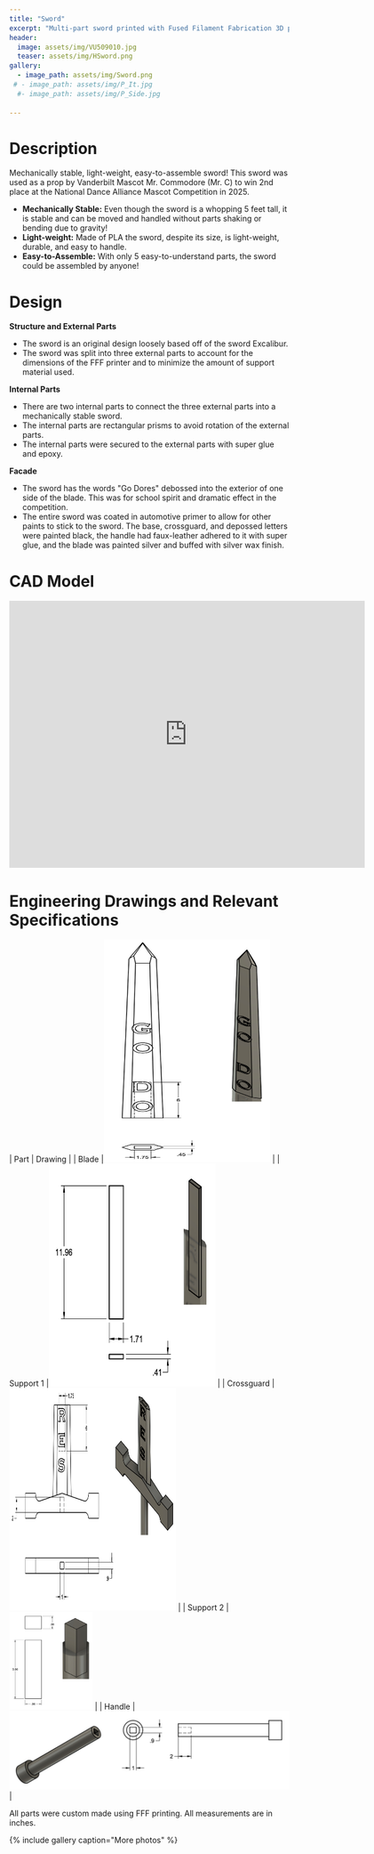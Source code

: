 ```yaml
---
title: "Sword"
excerpt: "Multi-part sword printed with Fused Filament Fabrication 3D printing for mascot Mr. C in competition."
header:
  image: assets/img/VU509010.jpg
  teaser: assets/img/HSword.png
gallery:
  - image_path: assets/img/Sword.png
 # - image_path: assets/img/P_It.jpg
  #- image_path: assets/img/P_Side.jpg
   
---
```



# Description

Mechanically stable, light-weight, easy-to-assemble sword! This sword was used as a prop by Vanderbilt Mascot Mr. Commodore (Mr. C) to win 2nd place at the National Dance Alliance Mascot Competition in 2025.

* **Mechanically Stable:** Even though the sword is a whopping 5 feet tall, it is stable and can be moved and handled without parts shaking or bending due to gravity!
* **Light-weight:** Made of PLA the sword, despite its size, is light-weight, durable, and easy to handle. 
* **Easy-to-Assemble:** With only 5 easy-to-understand parts, the sword could be assembled by anyone!

# Design

**Structure and External Parts**
* The sword is an original design loosely based off of the sword Excalibur. 
* The sword was split into three external parts to account for the dimensions of the FFF printer and to minimize the amount of support material used. 

**Internal Parts**
* There are two internal parts to connect the three external parts into a mechanically stable sword. 
* The internal parts are rectangular prisms to avoid rotation of the external parts.
* The internal parts were secured to the external parts with super glue and epoxy.

**Facade**
* The sword has the words "Go Dores" debossed into the exterior of one side of the blade. This was for school spirit and dramatic effect in the competition.
* The entire sword was coated in automotive primer to allow for other paints to stick to the sword. The base, crossguard, and depossed letters were painted black, the handle had faux-leather adhered to it with super glue, and the blade was painted silver and buffed with silver wax finish.

# CAD Model
<iframe src="https://vanderbilt1291.autodesk360.com/shares/public/SH30dd5QT870c25f12fcee4531a13d4c1bee?mode=embed" width="640" height="480" allowfullscreen="true" webkitallowfullscreen="true" mozallowfullscreen="true"  frameborder="0"></iframe>

# Engineering Drawings and Relevant Specifications

| Part | Drawing |
| Blade |<img src="/assets/img/Blade.png" alt="Blade" width="300" height="400"> |
| Support 1 |<img src="/assets/img/Support2.png" alt="Support2" width="300" height="400"> |
| Crossguard |<img src="/assets/img/Cross.png" alt="Cross" width="300" height="400"> |
| Support 2 |<img src="/assets/img/Support1.png" alt="Support1" width="150" height="175"> |
| Handle |![Selected Specifications5](/assets/img/Shandle.png) |

All parts were custom made using FFF printing.
All measurements are in inches.

{% include gallery caption="More photos" %}

